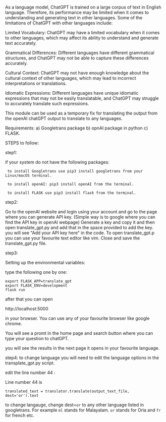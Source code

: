 As a language model, ChatGPT is trained on a large corpus of text in English language. Therefore, its performance may be limited when it comes to understanding and generating text in other languages. Some of the limitations of ChatGPT with other languages include:

Limited Vocabulary: ChatGPT may have a limited vocabulary when it comes to other languages, which may affect its ability to understand and generate text accurately.

Grammatical Differences: Different languages have different grammatical structures, and ChatGPT may not be able to capture these differences accurately.

Cultural Context: ChatGPT may not have enough knowledge about the cultural context of other languages, which may lead to incorrect interpretations or translations.

Idiomatic Expressions: Different languages have unique idiomatic expressions that may not be easily translatable, and ChatGPT may struggle to accurately translate such expressions.

This module can be used as a temporary fix for translating the output from the openAI chatGPT output to translate to any languages.

Requirements: a) Googletrans package b) opnAI package in python c) FLASK.

STEPS to follow:

step1: 

if your system do not have the following packages:

     to install Googletrans use pip3 install googletrans from your Linux/macOS terminal.

     to install openAI: pip3 install openAI from the terminal.

     to install FLASK use pip3 install flask from the terminal.
     
  step2: 
  
  Go to the openAI website and login using your account and go to the page where you can generate API key. (Simple way is to google where you can find the API key in openAI webpage)
  Generate a key and copy it and then open translate_gpt.py and add that in the space provided to add the key. you will see "Add your API key here" in the code. To open translate_gpt.p you can use your favourite text editor like vim.
  Close and save the translate_gpt.py file.
  
  step3:
  
  Setting up the environmental variables:
  
  type the following one by one:
  
  ```
  export FLASK_APP=translate_gpt
  export FLASK_ENV=development
  flask run 
  
  ```
  
  after that you can open 
  
  http://localhost:5000 
  
  in your browser. You can use any of your favourite browser like google chrome. 
  
  You will see a promt in the home page and search button where you can type your question to chatGPT. 
  
  you will see the results in the next page it opens in your favourite language.
  
  step4: 
  to change language you will need to edit the language options in the transplate_gpt.py script. 
  
  edit the line number 44 :
  
  Line number 44 is 
  ```
  translated_text = translator.translate(output_text_file, dest='or').text
  ```
  to change langauge,  change dest=`or` to any other language listed in googletrans. For example `ml` stands for Malayalam. `or` stands for Oria and `fr` for french etc.
  
  
